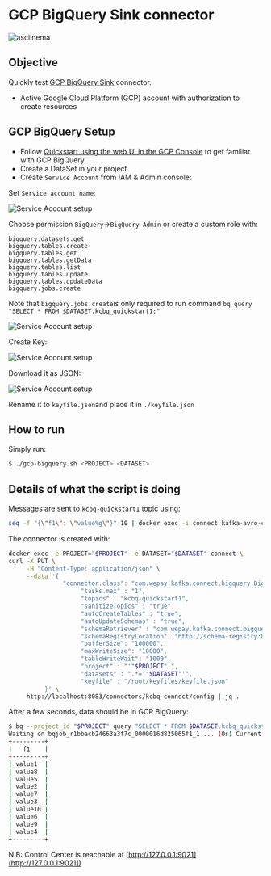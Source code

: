 # GCP BigQuery Sink connector

![asciinema](https://github.com/vdesabou/gifs/blob/master/connect/connect-gcp-bigquery-sink/asciinema.gif?raw=true)

## Objective

Quickly test [GCP BigQuery Sink](https://docs.confluent.io/current/connect/kafka-connect-bigquery/index.html#kconnect-long-gcp-bigquery-sink-connector) connector.

* Active Google Cloud Platform (GCP) account with authorization to create resources

## GCP BigQuery Setup

* Follow [Quickstart using the web UI in the GCP Console](https://cloud.google.com/bigquery/docs/quickstarts/quickstart-web-ui) to get familiar with GCP BigQuery
* Create a DataSet in your project
* Create `Service Account` from IAM & Admin console:

Set `Service account name`:

![Service Account setup](Screenshot1.png)


Choose permission `BigQuery`->`BigQuery Admin` or create a custom role with:

```
bigquery.datasets.get
bigquery.tables.create
bigquery.tables.get
bigquery.tables.getData
bigquery.tables.list
bigquery.tables.update
bigquery.tables.updateData
bigquery.jobs.create
```

Note that `bigquery.jobs.create`is only required to run command `bq query "SELECT * FROM $DATASET.kcbq_quickstart1;"`

![Service Account setup](Screenshot2.png)

Create Key:

![Service Account setup](Screenshot3.png)

Download it as JSON:

![Service Account setup](Screenshot4.png)

Rename it to `keyfile.json`and place it in `./keyfile.json`


## How to run

Simply run:

```bash
$ ./gcp-bigquery.sh <PROJECT> <DATASET>
```

## Details of what the script is doing

Messages are sent to `kcbq-quickstart1` topic using:

```bash
seq -f "{\"f1\": \"value%g\"}" 10 | docker exec -i connect kafka-avro-console-producer --broker-list broker:9092 --property schema.registry.url=http://schema-registry:8081 --topic kcbq-quickstart1 --property value.schema='{"type":"record","name":"myrecord","fields":[{"name":"f1","type":"string"}]}'
```

The connector is created with:

```bash
docker exec -e PROJECT="$PROJECT" -e DATASET="$DATASET" connect \
curl -X PUT \
     -H "Content-Type: application/json" \
     --data '{
               "connector.class": "com.wepay.kafka.connect.bigquery.BigQuerySinkConnector",
                    "tasks.max" : "1",
                    "topics" : "kcbq-quickstart1",
                    "sanitizeTopics" : "true",
                    "autoCreateTables" : "true",
                    "autoUpdateSchemas" : "true",
                    "schemaRetriever" : "com.wepay.kafka.connect.bigquery.schemaregistry.schemaretriever.SchemaRegistrySchemaRetriever",
                    "schemaRegistryLocation": "http://schema-registry:8081",
                    "bufferSize": "100000",
                    "maxWriteSize": "10000",
                    "tableWriteWait": "1000",
                    "project" : "'"$PROJECT"'",
                    "datasets" : ".*='"$DATASET"'",
                    "keyfile" : "/root/keyfiles/keyfile.json"
          }' \
     http://localhost:8083/connectors/kcbq-connect/config | jq .
```



After a few seconds, data should be in GCP BigQuery:

```bash
$ bq --project_id "$PROJECT" query "SELECT * FROM $DATASET.kcbq_quickstart1;"
Waiting on bqjob_r1bbecb24663a3f7c_0000016d825065f1_1 ... (0s) Current status: DONE
+---------+
|   f1    |
+---------+
| value1  |
| value8  |
| value5  |
| value2  |
| value7  |
| value3  |
| value10 |
| value6  |
| value9  |
| value4  |
+---------+
```

N.B: Control Center is reachable at [http://127.0.0.1:9021](http://127.0.0.1:9021])
